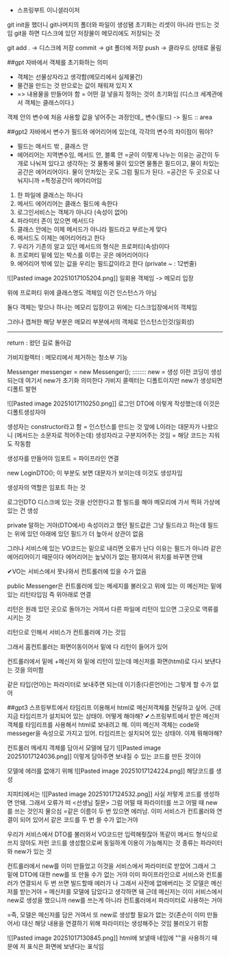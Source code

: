 - 스프링부트 이니셜라이저

git init을 했더니 git나머지의 폴더와 파일이 생성됌
초기화는 리셋이 아니라 만드는 것임
git을 하면 디스크에 있던 저장물이 메모리에도 저장되는 것

git add . -> 디스크에 저장
commit -> git 폴더에 저장
push     -> 클라우드 상태로 올림

##gpt
자바에서 객체를 초기화하는 의미
- 객체는 선물상자라고 생각함(메모리에서 실제물건)
- 물건을 만드는 것 만으로는 값이 채워져 있지 X 
- => 내용물을 만들어야 함
= 어떤 걸 넣을지 정하는 것이 초기화임
(디스크 세계관에서 객체는 클래스이다.)

객체 안의 변수에 처음 사용할 값을 넣어주는 과정인데,,
변수(필드) -> 필드 :: area


##gpt2
자바에서 변수가 필드와 에어리어에 있는데, 각각의 변수의 차이점이 뭐야?
- 필드는 메서드 밖 , 클래스 안
- 에어리어는 지역변수임, 메서드 안, 블록 안
=굳이 이렇게 나누는 이유는 공간이 두개로 나눠져 있다고 생각하는 것
물통에 물이 있으면 물통은 필드이고, 물이 차있는 공간은 에어리어이다.
물이 안차있는 곳도 그럼 필드가 된다.
=공간은 두 곳으로 나눠지니까
=특정공간이 에어리어임


1. 한 파일에 클래스는 하나다
2. 메서드 에어리어는 클래스 필드에 속한다
3. 로그인서비스는 객체가 아니다 (속성이 없어)
4. 파라미터 존이 있으면 메서드다
5. 클래스 안에는 이제 메서드가 아니라 필드라고 부르는게 맞다
6. 메서드도 이제는 에어리어라고 한다
7. 우리가 기존의 알고 있던 메서드의 형식은 프로퍼티(속성)이다
8. 프로퍼티 밑에 있는 박스를 이루는 곳은 에어리어이다
9. 에어리어 밖에 있는 값을 우리는 필드값이라고 한다
(private ~ : 12번줄)

![[Pasted image 20251017105204.png]]
일회용 객체임 -> 메모리 입장

위에 프로퍼티 위에 클래스명도 객체임 이건 인스턴스가 아님

둘다 객체는 맞으나 하나는 메모리 입장이고 위에는 디스크입장에서의 객체임

그러나 캡쳐한 해당 부분은 메모리 부분에서의 객체로 인스턴스인것(일회성)

------------------------------------------------------------

return : 왔던 길로 돌아감

가비지컬렉터 : 메모리에서 제거하는 청소부 기능

Messenger messenger = new Messenger();  :::::::: new  = 생성
이런 코딩이 생성되는데 여기서 new가 초기화 의미한다
가비지 콜렉터는 디폴트이지만 new가 생성되면 디폴트 발현


![[Pasted image 20251017110250.png]]
로그인 DTO에 이렇게 작성했는데 이것은 디폴트생성자야

생성자는 constructor라고 함 = 인스턴스를 만드는 것
앞에 L이라는 대문자가 나왔으니 (메서드는 소문자로 적어주는데) 생성자라고 구분지어주는 것임 = 해당 코드는 지워도 작동함 

생성자를 만들어야 임포트 = 파이프라인 연결

new LoginDTO(); 이 부분도 보면 대문자가 보이는데 이것도 생성자임

생성자의 역할은 임포트 하는 것


로그인DTO
디스크에 있는 것을 선언한다고 함
빌드를 해야 메모리에 가서 찍혀
가상에 있는 건 생성

private 말하는 거야(DTO에서)
속성이라고 했던 필드값은 그냥 필드라고 하는데 필드는
위에 있던 아래에 있던 필드가 더 높아서 상관이 없음

그러나 서비스에 있는 VO코드는 밑으로 내리면 오류가 난다
이유는 필드가 아니라 같은 에어리어이기 때문이다
에어리어는 높낮이가 없는 평지여서 위치를 바꾸면 안돼

✔VO는 서비스에서 못나와서 컨트롤러에 있을 수가 없음


public Messenger은 컨트롤러에 있는 메세지를 불러오고
위에 있는 이 메신저는 밑에 있는 리턴타입임 즉 위아래로 연결

리턴은 원래 있던 곳으로 돌아가는 거여서 다른 파일에 리턴이 있으면 그곳으로 역류를 시키는 것

리턴으로 인해서 서비스가 컨트롤러에 가는 것임

그래서 홈컨트롤러는 화면이동이어서 밑에 다 리턴이 들어가 있어

컨트롤러에서 밑에 +메신저 와 밑에 리턴이 있는데 메신저를 화면(html)로 다시 보낸다는 것을 의미함


같은 타입(언어)는 파라미터로 보내주면 되는데 이기종(다른언어)는 그렇게 할 수가 없어

##gpt3
스프링부트에서 타임리프 이용해서 html로 메신저객체를 전달하고 싶어. 근데 지금 타임리프가 설치되어 있는 상태야. 어떻게 해야해?
✔스프링부트에서 받은 메신저 객체를 타임리프를 사용해서 html로 보내려고 해. 이미 메신저 객체는 code와 messeger을 속성으로 가지고 있어. 타임리프는 설치되어 있는 상태야. 이제 뭐해야해?

컨트롤러
메세지 객체를 담아서 모델에 담기
![[Pasted image 20251017124036.png]]
이렇게 담아주면 보내질 수 있는 코드를 만든 것이야

모델에 에러를 없애기 위해
![[Pasted image 20251017124224.png]]
해당코드를 생성

지피티에서는 ![[Pasted image 20251017124532.png]]
사실 저렇게 코드를 생성하면 안돼. 그래서 오류가 떠
<선생님 질문>
그럼 어떨 때 파라미터를 쓰고 어떨 때 new를 쓰는 것인지 물으심
=같은 이름이 두 번 있으면 에러남. 이미 서비스가 컨트롤러와 연결이 되어 있어서 같은
코드를 두 번 쓸 수가 없는거야

우리가 서비스에서 DTO를 불러와서 VO코드만 입력해줫잖아
똑같이 메서드 형식으로 쓰지 않아도 저런 코드를 생성함으로써 동일하게 이용이 가능해지는 것
종류는 파라미터와 new가 있는 것

컨트롤러에서 new를 이미 만들었고 이것을 서비스에서 파라미터로 받았어 
그래서 그 밑에 DTO에 대한 new를 또 만들 수가 없는 거야
이미 파이프라인으로 서비스와 컨트롤러가 연결되서 두 번 쓰면 빌드할때 에러가 나 그래서 사전에 없애버리는 것
모델은 메신저를 받는거야 = 메신저를 모델에 담았다고 생각하면 돼
근데 메신저는 이미 서비스에서 new로 생성을 했으니까 new를 쓰는게 아니라 컨트롤러에서 파라미터로 사용하는 거야

=즉, 모델은 메신저를 담은 거여서 또 new로 생성할 필요가 없는 것(존슨이 이미 만들어서)
대신 해당 내용을 연결하기 위해 파라미터는 생성해주는 것임 불러오기 위함

![[Pasted image 20251017130845.png]]
html에 보낼때 네임에 ""을 사용하기 때문에 저 표식은 화면에 보낸다는 표식임